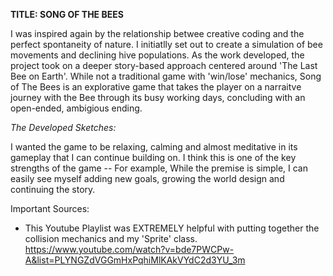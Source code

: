 
**TITLE: SONG OF THE BEES**

I was inspired again by the relationship betwee creative coding and the perfect spontaneity of nature. I initiatlly set out to create a simulation of bee movements and declining hive populations. As the work developed, the project took on a deeper story-based approach centered around 'The Last Bee on Earth'. While not a traditional game with 'win/lose' mechanics, Song of The Bees is an explorative game that takes the player on a narraitve journey with the Bee through its busy working days, concluding with an open-ended, ambigious ending. 

_The Developed Sketches:_



I wanted the game to be relaxing, calming and almost meditative in its gameplay that I can continue building on.  I think this is one of the key strengths of the game -- For example, While the premise is simple, I can easily see myself adding new goals, growing the world design and continuing the story. 

Important Sources:
- This Youtube Playlist was EXTREMELY helpful with putting together the collision mechanics and my 'Sprite' class. https://www.youtube.com/watch?v=bde7PWCPw-A&list=PLYNGZdVGGmHxPqhiMlKAkVYdC2d3YU_3m
